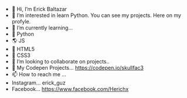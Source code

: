 - 👋 Hi, I’m Erick Baltazar
- 👀 I’m interested in learn Python. You can see my projects. Here on my profyle.
- 🌱 I’m currently learning...
- :snake: Python 
- :earth_americas: JS
- :bookmark_tabs: HTML5
- :art: CSS3
- 💞️ I’m looking to collaborate on projects..
- :art:  My Codepen Projects... https://codepen.io/skullfac3
- 📫 How to reach me ...
- Instagram... erick_guz
- Facebook... https://www.facebook.com/Herichx

<!---
Skullfac3/Skullfac3 is a ✨ special ✨ repository because its `README.md` (this file) appears on your GitHub profile.
You can click the Preview link to take a look at your changes.
--->
